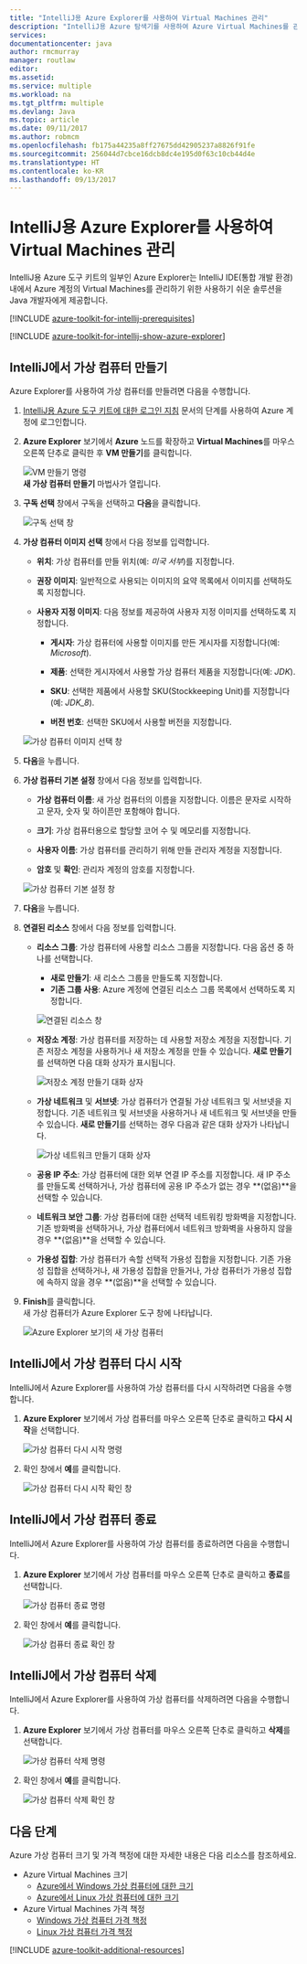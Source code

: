 ```yaml
---
title: "IntelliJ용 Azure Explorer를 사용하여 Virtual Machines 관리"
description: "IntelliJ용 Azure 탐색기를 사용하여 Azure Virtual Machines를 관리하는 방법을 알아봅니다."
services: 
documentationcenter: java
author: rmcmurray
manager: routlaw
editor: 
ms.assetid: 
ms.service: multiple
ms.workload: na
ms.tgt_pltfrm: multiple
ms.devlang: Java
ms.topic: article
ms.date: 09/11/2017
ms.author: robmcm
ms.openlocfilehash: fb175a44235a8ff27675dd42905237a8826f91fe
ms.sourcegitcommit: 256044d7cbce16dcb8dc4e195d0f63c10cb44d4e
ms.translationtype: HT
ms.contentlocale: ko-KR
ms.lasthandoff: 09/13/2017
---
```

# <a name="manage-virtual-machines-by-using-the-azure-explorer-for-intellij"></a>IntelliJ용 Azure Explorer를 사용하여 Virtual Machines 관리

IntelliJ용 Azure 도구 키트의 일부인 Azure Explorer는 IntelliJ IDE(통합 개발 환경) 내에서 Azure 계정의 Virtual Machines를 관리하기 위한 사용하기 쉬운 솔루션을 Java 개발자에게 제공합니다.

[!INCLUDE [azure-toolkit-for-intellij-prerequisites](../includes/azure-toolkit-for-intellij-prerequisites.md)]

[!INCLUDE [azure-toolkit-for-intellij-show-azure-explorer](../includes/azure-toolkit-for-intellij-show-azure-explorer.md)]

## <a name="create-a-virtual-machine-in-intellij"></a>IntelliJ에서 가상 컴퓨터 만들기

Azure Explorer를 사용하여 가상 컴퓨터를 만들려면 다음을 수행합니다. 

1. [IntelliJ용 Azure 도구 키트에 대한 로그인 지침] 문서의 단계를 사용하여 Azure 계정에 로그인합니다.

2. **Azure Explorer** 보기에서 **Azure** 노드를 확장하고 **Virtual Machines**를 마우스 오른쪽 단추로 클릭한 후 **VM 만들기**를 클릭합니다. 

   ![VM 만들기 명령][CR01]  
    **새 가상 컴퓨터 만들기** 마법사가 열립니다.

3. **구독 선택** 창에서 구독을 선택하고 **다음**을 클릭합니다. 

   ![구독 선택 창][CR02]

4. **가상 컴퓨터 이미지 선택** 창에서 다음 정보를 입력합니다.

   * **위치**: 가상 컴퓨터를 만들 위치(예: *미국 서부*)를 지정합니다. 

   * **권장 이미지**: 일반적으로 사용되는 이미지의 요약 목록에서 이미지를 선택하도록 지정합니다.

   * **사용자 지정 이미지**: 다음 정보를 제공하여 사용자 지정 이미지를 선택하도록 지정합니다.

      * **게시자**: 가상 컴퓨터에 사용할 이미지를 만든 게시자를 지정합니다(예: *Microsoft*).

      * **제품**: 선택한 게시자에서 사용할 가상 컴퓨터 제품을 지정합니다(예: *JDK*).

      * **SKU**: 선택한 제품에서 사용할 SKU(Stockkeeping Unit)를 지정합니다(예: *JDK_8*).

      * **버전 번호**: 선택한 SKU에서 사용할 버전을 지정합니다.

   ![가상 컴퓨터 이미지 선택 창][CR03]

5. **다음**을 누릅니다. 

6. **가상 컴퓨터 기본 설정** 창에서 다음 정보를 입력합니다.

   * **가상 컴퓨터 이름**: 새 가상 컴퓨터의 이름을 지정합니다. 이름은 문자로 시작하고 문자, 숫자 및 하이픈만 포함해야 합니다.

   * **크기**: 가상 컴퓨터용으로 할당할 코어 수 및 메모리를 지정합니다.

   * **사용자 이름**: 가상 컴퓨터를 관리하기 위해 만들 관리자 계정을 지정합니다.

   * **암호** 및 **확인**: 관리자 계정의 암호를 지정합니다.

   ![가상 컴퓨터 기본 설정 창][CR04]

7. **다음**을 누릅니다. 

8. **연결된 리소스** 창에서 다음 정보를 입력합니다.

   * **리소스 그룹**: 가상 컴퓨터에 사용할 리소스 그룹을 지정합니다. 다음 옵션 중 하나를 선택합니다.
      * **새로 만들기**: 새 리소스 그룹을 만들도록 지정합니다.
      * **기존 그룹 사용**: Azure 계정에 연결된 리소스 그룹 목록에서 선택하도록 지정합니다.

       ![연결된 리소스 창][CR07]

   * **저장소 계정**: 가상 컴퓨터를 저장하는 데 사용할 저장소 계정을 지정합니다. 기존 저장소 계정을 사용하거나 새 저장소 계정을 만들 수 있습니다. **새로 만들기**를 선택하면 다음 대화 상자가 표시됩니다.

      ![저장소 계정 만들기 대화 상자][CR05]

   * **가상 네트워크** 및 **서브넷**: 가상 컴퓨터가 연결될 가상 네트워크 및 서브넷을 지정합니다. 기존 네트워크 및 서브넷을 사용하거나 새 네트워크 및 서브넷을 만들 수 있습니다. **새로 만들기**를 선택하는 경우 다음과 같은 대화 상자가 나타납니다.

      ![가상 네트워크 만들기 대화 상자][CR06]

   * **공용 IP 주소**: 가상 컴퓨터에 대한 외부 연결 IP 주소를 지정합니다. 새 IP 주소를 만들도록 선택하거나, 가상 컴퓨터에 공용 IP 주소가 없는 경우 **(없음)**을 선택할 수 있습니다. 

   * **네트워크 보안 그룹**: 가상 컴퓨터에 대한 선택적 네트워킹 방화벽을 지정합니다. 기존 방화벽을 선택하거나, 가상 컴퓨터에서 네트워크 방화벽을 사용하지 않을 경우 **(없음)**을 선택할 수 있습니다. 

   * **가용성 집합**: 가상 컴퓨터가 속할 선택적 가용성 집합을 지정합니다. 기존 가용성 집합을 선택하거나, 새 가용성 집합을 만들거나, 가상 컴퓨터가 가용성 집합에 속하지 않을 경우 **(없음)**을 선택할 수 있습니다.

9. **Finish**를 클릭합니다.  
    새 가상 컴퓨터가 Azure Explorer 도구 창에 나타납니다. 

   ![Azure Explorer 보기의 새 가상 컴퓨터][CR08]

## <a name="restart-a-virtual-machine-in-intellij"></a>IntelliJ에서 가상 컴퓨터 다시 시작

IntelliJ에서 Azure Explorer를 사용하여 가상 컴퓨터를 다시 시작하려면 다음을 수행합니다.

1. **Azure Explorer** 보기에서 가상 컴퓨터를 마우스 오른쪽 단추로 클릭하고 **다시 시작**을 선택합니다.

   ![가상 컴퓨터 다시 시작 명령][RE01]

2. 확인 창에서 **예**를 클릭합니다. 

   ![가상 컴퓨터 다시 시작 확인 창][RE02]

## <a name="shut-down-a-virtual-machine-in-intellij"></a>IntelliJ에서 가상 컴퓨터 종료

IntelliJ에서 Azure Explorer를 사용하여 가상 컴퓨터를 종료하려면 다음을 수행합니다.

1. **Azure Explorer** 보기에서 가상 컴퓨터를 마우스 오른쪽 단추로 클릭하고 **종료**를 선택합니다.

   ![가상 컴퓨터 종료 명령][SH01]

2. 확인 창에서 **예**를 클릭합니다. 

   ![가상 컴퓨터 종료 확인 창][SH02]

## <a name="delete-a-virtual-machine-in-intellij"></a>IntelliJ에서 가상 컴퓨터 삭제

IntelliJ에서 Azure Explorer를 사용하여 가상 컴퓨터를 삭제하려면 다음을 수행합니다.

1. **Azure Explorer** 보기에서 가상 컴퓨터를 마우스 오른쪽 단추로 클릭하고 **삭제**를 선택합니다.

   ![가상 컴퓨터 삭제 명령][DE01]

2. 확인 창에서 **예**를 클릭합니다. 

   ![가상 컴퓨터 삭제 확인 창][DE02]

## <a name="next-steps"></a>다음 단계

Azure 가상 컴퓨터 크기 및 가격 책정에 대한 자세한 내용은 다음 리소스를 참조하세요.

* Azure Virtual Machines 크기
  * [Azure에서 Windows 가상 컴퓨터에 대한 크기]
  * [Azure에서 Linux 가상 컴퓨터에 대한 크기]
* Azure Virtual Machines 가격 책정
  * [Windows 가상 컴퓨터 가격 책정]
  * [Linux 가상 컴퓨터 가격 책정]

[!INCLUDE [azure-toolkit-additional-resources](../includes/azure-toolkit-additional-resources.md)]

<!-- URL List -->

[IntelliJ용 Azure 도구 키트에 대한 로그인 지침]: ./azure-toolkit-for-intellij-sign-in-instructions.md
[Azure에서 Windows 가상 컴퓨터에 대한 크기]: /azure/virtual-machines/virtual-machines-windows-sizes
[Azure에서 Linux 가상 컴퓨터에 대한 크기]: /azure/virtual-machines/virtual-machines-linux-sizes
[Windows 가상 컴퓨터 가격 책정]: /pricing/details/virtual-machines/windows/
[Linux 가상 컴퓨터 가격 책정]: /pricing/details/virtual-machines/linux/

<!-- IMG List -->

[RE01]: media/azure-toolkit-for-intellij-managing-virtual-machines-using-azure-explorer/RE01.png
[RE02]: media/azure-toolkit-for-intellij-managing-virtual-machines-using-azure-explorer/RE02.png

[SH01]: media/azure-toolkit-for-intellij-managing-virtual-machines-using-azure-explorer/SH01.png
[SH02]: media/azure-toolkit-for-intellij-managing-virtual-machines-using-azure-explorer/SH02.png

[DE01]: media/azure-toolkit-for-intellij-managing-virtual-machines-using-azure-explorer/DE01.png
[DE02]: media/azure-toolkit-for-intellij-managing-virtual-machines-using-azure-explorer/DE02.png

[CR01]: media/azure-toolkit-for-intellij-managing-virtual-machines-using-azure-explorer/CR01.png
[CR02]: media/azure-toolkit-for-intellij-managing-virtual-machines-using-azure-explorer/CR02.png
[CR03]: media/azure-toolkit-for-intellij-managing-virtual-machines-using-azure-explorer/CR03.png
[CR04]: media/azure-toolkit-for-intellij-managing-virtual-machines-using-azure-explorer/CR04.png
[CR05]: media/azure-toolkit-for-intellij-managing-virtual-machines-using-azure-explorer/CR05.png
[CR06]: media/azure-toolkit-for-intellij-managing-virtual-machines-using-azure-explorer/CR06.png
[CR07]: media/azure-toolkit-for-intellij-managing-virtual-machines-using-azure-explorer/CR07.png
[CR08]: media/azure-toolkit-for-intellij-managing-virtual-machines-using-azure-explorer/CR08.png
